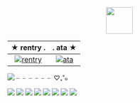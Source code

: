 <p align="center">
<img width="60"src=https://komarev.com/ghpvc/?username=kyorax&color=A7C0D9&label=✧.*&base=2845>
</p>

★ rentry .            |  . ata ★
:-------------------------:|:-------------------------:
[![rentry](https://i.postimg.cc/3rGvnzKs/Untitled171-20250731182151.png)](https://rentry.co/kwonjiyonq)  |  [![ata](https://i.postimg.cc/T33hMs6Y/Untitled171-20250731182323.png)](https://kyoxshi.atabook.org/)

![](https://files.catbox.moe/u3kjcy.gif)  ╴╴╴╴╴╴♡₊˚๑

![](https://64.media.tumblr.com/c9b76a01a0fac95a8bbf95853d17b11a/0b66a1d5af075f21-b8/s100x200/63dbe513d44240f27f409615dcd84b333e9c2bb9.gifv) ![](https://64.media.tumblr.com/e53bb8eae810ac724af9cc104cb75e63/c24536296bf3cafe-ae/s250x400/9293ae5d806fd889508c24a2878a13d55ccfc2d5.gifv) ![](https://64.media.tumblr.com/db1a3f11649350e75c6f77f7e049ca69/50f99216662f3f44-4a/s100x200/35aba97331e68ea0237a57ed790a51f48088029a.gifv) ![](https://64.media.tumblr.com/9f54064d98e2664b811612a1b05c7640/8e9d30a410d87d54-8b/s100x200/374dfcb9dc709dcf2482f49925e0668cf7882b06.pnj) ![](https://64.media.tumblr.com/b91bb48810bef2dd66f8be8a603b4e8f/2236e6baba8f5a20-1c/s100x200/3232087c3b8dcd9e609eac8a238d9c7db037f16c.gifv) ![](https://64.media.tumblr.com/badf1639d1bc270b4624e8543c512fee/00ed230b421dfcff-78/s100x200/1ea796b83b9c1569e4eff7916324e03c76e41cb4.gifv) ![](https://64.media.tumblr.com/fec7b236c477050377ddb7e4be85e505/00ed230b421dfcff-13/s100x200/6a94d4c5b0c71e45c508f48a521b15342c2ec717.gifv) ![](https://64.media.tumblr.com/7a05dc51d11c09322bda91919be28ea9/tumblr_pwt3lxeNOz1xbgu08o5_100.png)
